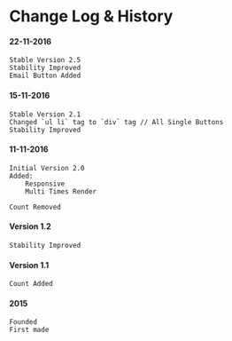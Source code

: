 # Change Log & History

#### 22-11-2016
    Stable Version 2.5
    Stability Improved
    Email Button Added

#### 15-11-2016
    Stable Version 2.1
    Changed `ul li` tag to `div` tag // All Single Buttons
    Stability Improved

#### 11-11-2016
    Initial Version 2.0
    Added:
        Responsive
        Multi Times Render

    Count Removed

#### Version 1.2
    Stability Improved

#### Version 1.1
    Count Added

#### 2015
	Founded
	First made